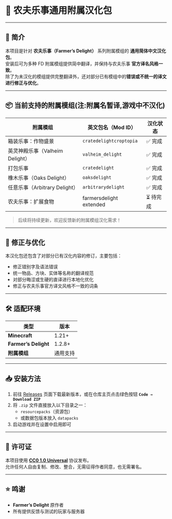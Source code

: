 # 🌾 农夫乐事通用附属汉化包
---

## 📖 简介
本项目是针对 **农夫乐事（Farmer’s Delight）** 系列附属模组的 **通用简体中文汉化包**。  
安装后可为多种 FD 附属模组提供简中翻译，并保持与农夫乐事 **官方译名风格一致**。  
除了为未汉化的模组提供完整翻译外，还对部分已有模组中的**错误或不统一的译文进行修正与优化**。

---

## 📦 当前支持的附属模组(注:附属名暂译,游戏中不汉化)
| 附属模组 | 英文包名（Mod ID） | 汉化状态 |
|----------|------------------|----------|
| 箱装乐事：作物盛景 | `cratedelightcroptopia` | ✅ 完成 |
| 英灵神殿乐事（Valheim Delight） | `valheim_delight` | ✅ 完成 |
| 打包乐事 | `cratedelight` | ✅ 完成 |
| 橡木乐事（Oaks Delight） | `oaksdelight` | ✅ 完成 |
| 任意乐事（Arbitrary Delight） | `arbitrarydelight` | ✅ 完成 |
| 农夫乐事：扩展食物 | farmersdelight extended | ⏳ 待完成 |

> 后续将持续更新，欢迎反馈新的附属模组汉化需求！

---

## 🔧 修正与优化
本汉化包还包含了对部分已有汉化内容的修订，主要包括：
- 修正错别字及语法错误  
- 统一物品、方块、实体等名称的翻译规范  
- 对部分晦涩或生硬的直译进行本地化优化  
- 修正与农夫乐事官方译文风格不一致的词条  

---

## 🛠️ 适配环境
| 类型 | 版本 |
|------|------|
| **Minecraft** | 1.21+ |
| **Farmer’s Delight** | 1.2.8+ |
| **附属模组** | 通用支持 |

---

## 📥 安装方法
1. 前往 [Releases](../../releases) 页面下载最新版本，或在仓库主页点击绿色按钮 **`Code → Download ZIP`**  
2. 将 `.zip` 文件直接放入以下目录之一：
   - `resourcepacks`（资源包）
   - 或数据包版本放入 `datapacks`
3. 启动游戏并在设置中启用即可

---

## 📜 许可证
本项目使用 **[CC0 1.0 Universal](https://creativecommons.org/publicdomain/zero/1.0/)** 协议发布。  
允许任何人自由复制、修改、整合，无需征得作者同意，也无需署名。

---

## ⭐ 鸣谢
- **Farmer’s Delight** 原作者  
- 所有提供反馈与测试的玩家与服务器
